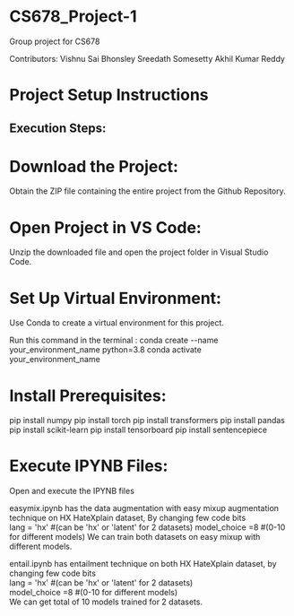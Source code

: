 # CS678_Project-1
Group project for CS678

Contributors:
Vishnu Sai Bhonsley 
Sreedath Somesetty
Akhil Kumar Reddy


# Project Setup Instructions
## Execution Steps:
# Download the Project:
Obtain the ZIP file containing the entire project from the Github Repository.

# Open Project in VS Code:
Unzip the downloaded file and open the project folder in Visual Studio Code.

# Set Up Virtual Environment:
 Use Conda to create a virtual environment for this project.

 Run this command in the terminal :
 conda create --name your_environment_name python=3.8
 conda activate your_environment_name

 
# Install Prerequisites:

pip install numpy
pip install torch
pip install transformers
pip install pandas
pip install scikit-learn
pip install tensorboard
pip install sentencepiece

# Execute IPYNB Files:

Open and execute the IPYNB files 


   





easymix.ipynb has the data augmentation with easy mixup augmentation technique on HX HateXplain dataset, By changing few code bits <br />
lang = 'hx' #(can be 'hx' or 'latent' for 2 datasets)
model_choice =8 #(0-10 for different models)
We can train both datasets on easy mixup with different models.


entail.ipynb has entailment technique on both HX HateXplain dataset, by changing few code bits <br />
lang = 'hx' #(can be 'hx' or 'latent' for 2 datasets)<br />
model_choice =8 #(0-10 for different models)<br />
We can get total of 10 models trained for 2 datasets.<br />

